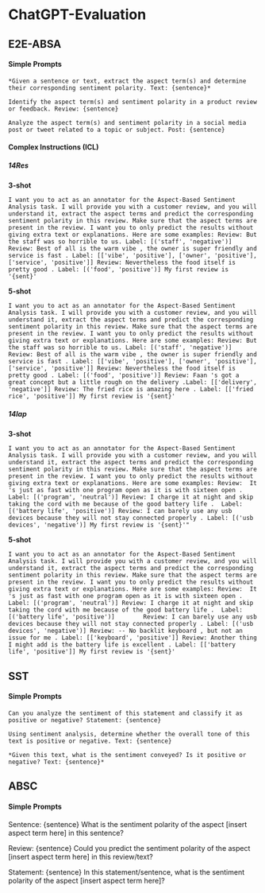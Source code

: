 # ChatGPT-Evaluation


## E2E-ABSA

#### Simple Prompts

    *Given a sentence or text, extract the aspect term(s) and determine their corresponding sentiment polarity. Text: {sentence}*

    Identify the aspect term(s) and sentiment polarity in a product review or feedback. Review: {sentence}

    Analyze the aspect term(s) and sentiment polarity in a social media post or tweet related to a topic or subject. Post: {sentence}
    
#### Complex Instructions (ICL)

##### 14Res

**3-shot**

`I want you to act as an annotator for the Aspect-Based Sentiment Analysis task. I will provide you with a customer review, and you will understand it, extract the aspect terms and predict the corresponding sentiment polarity in this review. Make sure that the aspect terms are present in the review. I want you to only predict the results without giving extra text or explanations. Here are some examples: Review: But the staff was so horrible to us. Label: [('staff', 'negative')] Review: Best of all is the warm vibe , the owner is super friendly and service is fast . Label: [['vibe', 'positive'], ['owner', 'positive'], ['service', 'positive']] Review: Nevertheless the food itself is pretty good . Label: [('food', 'positive')] My first review is '{sent}'`

**5-shot**

`I want you to act as an annotator for the Aspect-Based Sentiment Analysis task. I will provide you with a customer review, and you will understand it, extract the aspect terms and predict the corresponding sentiment polarity in this review. Make sure that the aspect terms are present in the review. I want you to only predict the results without giving extra text or explanations. Here are some examples: Review: But the staff was so horrible to us. Label: [('staff', 'negative')] Review: Best of all is the warm vibe , the owner is super friendly and service is fast . Label: [['vibe', 'positive'], ['owner', 'positive'], ['service', 'positive']] Review: Nevertheless the food itself is pretty good . Label: [('food', 'positive')] Review: Faan 's got a great concept but a little rough on the delivery .Label: [['delivery', 'negative']] Review: The fried rice is amazing here . Label: [['fried rice', 'positive']] My first review is '{sent}'`

##### 14lap

**3-shot**

`I want you to act as an annotator for the Aspect-Based Sentiment Analysis task. I will provide you with a customer review, and you will understand it, extract the aspect terms and predict the corresponding sentiment polarity in this review. Make sure that the aspect terms are present in the review. I want you to only predict the results without giving extra text or explanations. Here are some examples: Review:  It 's just as fast with one program open as it is with sixteen open . Label: [('program', 'neutral')] Review: I charge it at night and skip taking the cord with me because of the good battery life .  Label: [('battery life', 'positive')] Review: I can barely use any usb devices because they will not stay connected properly . Label: [('usb devices', 'negative')] My first review is '{sent}'"`

**5-shot**

`I want you to act as an annotator for the Aspect-Based Sentiment Analysis task. I will provide you with a customer review, and you will understand it, extract the aspect terms and predict the corresponding sentiment polarity in this review. Make sure that the aspect terms are present in the review. I want you to only predict the results without giving extra text or explanations. Here are some examples: Review:  It 's just as fast with one program open as it is with sixteen open . Label: [('program', 'neutral')] Review: I charge it at night and skip taking the cord with me because of the good battery life .  Label: [('battery life', 'positive')]        Review: I can barely use any usb devices because they will not stay connected properly . Label: [('usb devices', 'negative')] Review: -- No backlit keyboard , but not an issue for me . Label: [['keyboard', 'positive']] Review: Another thing I might add is the battery life is excellent . Label: [['battery life', 'positive']] My first review is '{sent}'`

## SST

#### Simple Prompts

    Can you analyze the sentiment of this statement and classify it as positive or negative? Statement: {sentence}
    
    Using sentiment analysis, determine whether the overall tone of this text is positive or negative. Text: {sentence}
    
    *Given this text, what is the sentiment conveyed? Is it positive or negative? Text: {sentence}*
    
## ABSC

#### Simple Prompts
   Sentence: {sentence} What is the sentiment polarity of the aspect [insert aspect term here] in this sentence?
   
   Review: {sentence} Could you predict the sentiment polarity of the aspect [insert aspect term here] in this review/text?
   
   Statement: {sentence} In this statement/sentence, what is the sentiment polarity of the aspect [insert aspect term here]?
